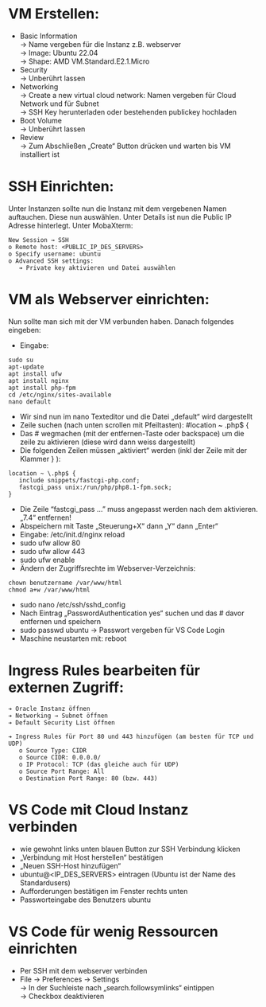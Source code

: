 # VM Erstellen:

- Basic Information  
     → Name vergeben für die Instanz z.B. webserver  
     → Image: Ubuntu 22.04  
     → Shape: AMD VM.Standard.E2.1.Micro  
- Security  
     → Unberührt lassen
- Networking  
     → Create a new virtual cloud network: Namen vergeben für Cloud Network und für Subnet  
     → SSH Key herunterladen oder bestehenden publickey hochladen  
- Boot Volume  
     → Unberührt lassen  
- Review  
     → Zum Abschließen „Create“ Button drücken und warten bis VM installiert ist  

# SSH Einrichten:

Unter Instanzen sollte nun die Instanz mit dem vergebenen Namen auftauchen.
Diese nun auswählen. Unter Details ist nun die Public IP Adresse hinterlegt.
Unter MobaXterm:
```
New Session → SSH
o Remote host: <PUBLIC_IP_DES_SERVERS>
o Specify username: ubuntu
o Advanced SSH settings:
   ➔ Private key aktivieren und Datei auswählen
```

# VM als Webserver einrichten:

Nun sollte man sich mit der VM verbunden haben. Danach folgendes eingeben:

- Eingabe: 
```
sudo su
apt-update
apt install ufw
apt install nginx
apt install php‐fpm
cd /etc/nginx/sites‐available
nano default
```
- Wir sind nun im nano Texteditor und die Datei „default“ wird dargestellt
- Zeile suchen (nach unten scrollen mit Pfeiltasten): #location ~ \.php$ {
- Das # wegmachen (mit der entfernen-Taste oder backspace) um die zeile zu aktivieren (diese wird dann weiss dargestellt)
- Die folgenden Zeilen müssen „aktiviert“ werden (inkl der Zeile mit der Klammer } ):
```
location ~ \.php$ {
   include snippets/fastcgi‐php.conf;
   fastcgi_pass unix:/run/php/php8.1‐fpm.sock;
}
```
- Die Zeile “fastcgi_pass ...” muss angepasst werden nach dem aktivieren. „7.4“ entfernen!
- Abspeichern mit Taste „Steuerung+X“ dann „Y“ dann „Enter“
- Eingabe: /etc/init.d/nginx reload
- sudo ufw allow 80
- sudo ufw allow 443
- sudo ufw enable
- Ändern der Zugriffsrechte im Webserver-Verzeichnis:
```
chown benutzername /var/www/html
chmod a+w /var/www/html
```
- sudo nano /etc/ssh/sshd_config
- Nach Eintrag „PasswordAuthentication yes“ suchen und das # davor entfernen und speichern
- sudo passwd ubuntu → Passwort vergeben für VS Code Login
- Maschine neustarten mit: reboot


# Ingress Rules bearbeiten für externen Zugriff:

```
➔ Oracle Instanz öffnen
➔ Networking → Subnet öffnen
➔ Default Security List öffnen
```

```
➔ Ingress Rules für Port 80 und 443 hinzufügen (am besten für TCP und UDP)
   o Source Type: CIDR
   o Source CIDR: 0.0.0.0/
   o IP Protocol: TCP (das gleiche auch für UDP)
   o Source Port Range: All
   o Destination Port Range: 80 (bzw. 443)
```
# VS Code mit Cloud Instanz verbinden

- wie gewohnt links unten blauen Button zur SSH Verbindung klicken
- „Verbindung mit Host herstellen“ bestätigen
- „Neuen SSH-Host hinzufügen“
- ubuntu@<IP_DES_SERVERS> eintragen (Ubuntu ist der Name des Standardusers)
- Aufforderungen bestätigen im Fenster rechts unten
- Passworteingabe des Benutzers ubuntu

# VS Code für wenig Ressourcen einrichten

- Per SSH mit dem webserver verbinden
- File → Preferences → Settings  
→ In der Suchleiste nach „search.followsymlinks“ eintippen  
→ Checkbox deaktivieren



